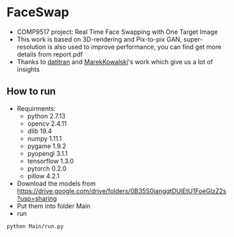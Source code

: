 # FaceSwap
+ COMP9517 project: Real Time Face Swapping with One Target Image
+ This work is based on 3D-rendering and Pix-to-pix GAN, super-resolution is also used to improve performance, you can find get more details from report.pdf
+ Thanks to [datitran](https://github.com/datitran/face2face-demo) and [MarekKowalski](https://github.com/MarekKowalski/FaceSwap)'s work which give us a lot of insights

## How to run
+ Requirments:
  + python 2.7.13
  + opencv 2.4.11
  + dlib 19.4
  + numpy 1.11.1
  + pygame 1.9.2
  + pyopengl 3.1.1
  + tensorflow 1.3.0
  + pytorch 0.2.0
  + pillow 4.2.1
+ Download the models from https://drive.google.com/drive/folders/0B35S0jangqtDUlEtU1FoeGlzZ2s?usp=sharing
+ Put them into folder Main
+ run
```shell
python Main/run.py
```
